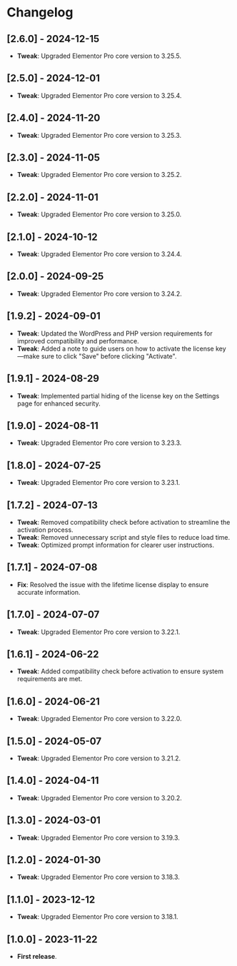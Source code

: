 # Changelog

## [2.6.0] - 2024-12-15
- **Tweak**: Upgraded Elementor Pro core version to 3.25.5.

## [2.5.0] - 2024-12-01
- **Tweak**: Upgraded Elementor Pro core version to 3.25.4.

## [2.4.0] - 2024-11-20
- **Tweak**: Upgraded Elementor Pro core version to 3.25.3.

## [2.3.0] - 2024-11-05
- **Tweak**: Upgraded Elementor Pro core version to 3.25.2.

## [2.2.0] - 2024-11-01
- **Tweak**: Upgraded Elementor Pro core version to 3.25.0.

## [2.1.0] - 2024-10-12
- **Tweak**: Upgraded Elementor Pro core version to 3.24.4.

## [2.0.0] - 2024-09-25
- **Tweak**: Upgraded Elementor Pro core version to 3.24.2.

## [1.9.2] - 2024-09-01
- **Tweak**: Updated the WordPress and PHP version requirements for improved compatibility and performance.
- **Tweak**: Added a note to guide users on how to activate the license key—make sure to click "Save" before clicking "Activate".

## [1.9.1] - 2024-08-29
- **Tweak**: Implemented partial hiding of the license key on the Settings page for enhanced security.

## [1.9.0] - 2024-08-11
- **Tweak**: Upgraded Elementor Pro core version to 3.23.3.

## [1.8.0] - 2024-07-25
- **Tweak**: Upgraded Elementor Pro core version to 3.23.1.

## [1.7.2] - 2024-07-13
- **Tweak**: Removed compatibility check before activation to streamline the activation process.
- **Tweak**: Removed unnecessary script and style files to reduce load time.
- **Tweak**: Optimized prompt information for clearer user instructions.

## [1.7.1] - 2024-07-08
- **Fix**: Resolved the issue with the lifetime license display to ensure accurate information.

## [1.7.0] - 2024-07-07
- **Tweak**: Upgraded Elementor Pro core version to 3.22.1.

## [1.6.1] - 2024-06-22
- **Tweak**: Added compatibility check before activation to ensure system requirements are met.

## [1.6.0] - 2024-06-21
- **Tweak**: Upgraded Elementor Pro core version to 3.22.0.

## [1.5.0] - 2024-05-07
- **Tweak**: Upgraded Elementor Pro core version to 3.21.2.

## [1.4.0] - 2024-04-11
- **Tweak**: Upgraded Elementor Pro core version to 3.20.2.

## [1.3.0] - 2024-03-01
- **Tweak**: Upgraded Elementor Pro core version to 3.19.3.

## [1.2.0] - 2024-01-30
- **Tweak**: Upgraded Elementor Pro core version to 3.18.3.

## [1.1.0] - 2023-12-12
- **Tweak**: Upgraded Elementor Pro core version to 3.18.1.

## [1.0.0] - 2023-11-22
- **First release**.
